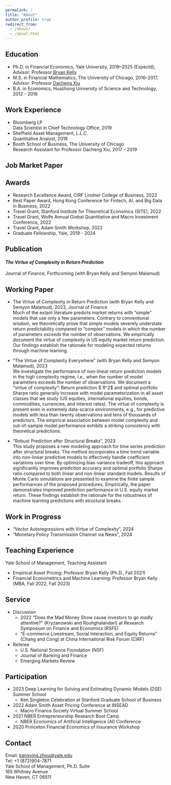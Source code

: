 ```yaml
---
permalink: /
title: "About"
author_profile: true
redirect_from: 
  - /about/
  - /about.html
---
```


Education
------
- Ph.D. in Financial Economics, Yale University, 2019–2025 (Expectd), Advisor: Professor [Bryan Kelly](https://www.bryankellyacademic.org/)                  
- M.S. in Financial Mathematics, The University of Chicago, 2016–2017, Advisor: Professor [Dacheng Xiu](https://dachxiu.chicagobooth.edu/)        
- B.A. in Economics, Huazhong University of Science and Technology, 2012 - 2016

Work Experience
------
- Bloomberg LP       
    Data Scientist in Chief Technology Office, 2019   
- Sheffield Asset Management, L.L.C.      
    Quantitative Analyst, 2018   
- Booth School of Business, The University of Chicago         
    Research Assistant for Professor Dacheng Xiu, 2017 - 2019   

Job Market Paper
------

Awards
------
- Research Excellence Award, CIRF Lindner College of Business, 2022
- Best Paper Award, Hong Kong Conference for Fintech, AI, and Big Data in Business, 2022
- Travel Grant, Stanford Institute for Theoretical Economics (SITE), 2022
- Travel Grant, Wolfe Annual Global Quantitative and Macro Investment Conference, 2022                  
- Travel Grant, Adam Smith Workshop, 2022
- Graduate Fellowship, Yale, 2019 - 2024

Publication
------
#### *The Virtue of Complexity in Return Prediction*       
Journal of Finance, Forthcoming (with Bryan Kelly and Semyon Malamud) 

Working Paper
------
- The Virtue of Complexity in Return Prediction (with Bryan Kelly and Semyon Malamud), 2023, Journal of Finance       
Much of the extant literature predicts market returns with “simple” models that use only a few parameters. Contrary to conventional wisdom, we theoretically prove that simple models severely understate return predictability compared to “complex” models in which the number of parameters *exceeds* the number of observations. We empirically document the virtue of complexity in US equity market return prediction. Our findings establish the rationale for modeling expected returns through machine learning.

- “The Virtue of Complexity Everywhere” (with Bryan Kelly and Semyon Malamud), 2023    
We investigate the performance of *non-linear* return prediction models in the high complexity regime, i.e., when the number of model parameters exceeds the number of observations. We document a “virtue of complexity”: Return prediction $ R^2$ and optimal portfolio Sharpe ratio generally increase with model parameterization in all asset classes that we study (US equities, international equities, bonds, commodities, currencies, and interest rates). The virtue of complexity is present even in extremely data-scarce environments, e.g., for predictive models with less than twenty observations and tens of thousands of predictors. The empirical association between model complexity and out-of-sample model performance exhibits a striking consistency with theoretical predictions.

- “Robust Prediction after Structural Breaks”, 2023      
This study proposes a new modeling approach for time series prediction after structural breaks. The method incorporates a time trend variable into non-linear predictive models to effectively handle coefficient variations over time. By optimizing bias-variance tradeoff, this approach significantly improves prediction accuracy and optimal portfolio Sharpe ratio compared to both linear and non-linear standard models. Results of Monte Carlo simulations are presented to examine the finite sample performances of the proposed procedures. Empirically, the paper demonstrates improved prediction performance in U.S. equity market return. These findings establish the rationale for the robustness of machine learning predictions with structural breaks.

Work in Progress
------
  - “Vector Autoregressions with Virtue of Complexity”, 2024
  - “Monetary Policy Transmission Channel via News”, 2024

Teaching Experience  
------
Yale School of Management, Teaching Assistant
  - Empirical Asset Pricing: Professor Bryan Kelly (Ph.D., Fall 2021)    
  - Financial Econometrics and Machine Learning: Professor Bryan Kelly (MBA, Fall 2022, Fall 2023)

Service
------
- Discussion
  - 2022 “Does the Mad Money Show cause investors to go madly attentive?” (Kryzanowski and Rouhghalandari) at Research Symposium on Finance and Economics (RSFE)      
  - “E-commerce Livestream, Social Interaction, and Equity Returns” (Chang and Cong) at China International Risk Forum (CIRF)    
- Referee      
  - U.S. National Science Foundation (NSF)
  - Journal of Banking and Finance
  - Emerging Markets Review

Participation
------
- 2023 Deep Learning for Solving and Estimating Dynamic Models (DSE) Summer School
  - Ken Singleton Celebration at Stanford Graduate School of Business
- 2022 Adam Smith Asset Pricing Conference at INSEAD
  - Macro Finance Society Virtual Summer School
- 2021 NBER Entrepreneurship Research Boot Camp
  - NBER Economics of Artificial Intelligence (AI) Conference
- 2020 Princeton Financial Economics of Insurance Workshop


Contact
------
Email: kangying.zhou@yale.edu      
Tel: +1 (872)904-7871    
Yale School of Management, Ph.D. Suite           
165 Whitney Avenue               
New Haven, CT 06511             







<!-- This is the front page of a website that is powered by the [Academic Pages template](https://github.com/academicpages/academicpages.github.io) and hosted on GitHub pages. [GitHub pages](https://pages.github.com) is a free service in which websites are built and hosted from code and data stored in a GitHub repository, automatically updating when a new commit is made to the respository. This template was forked from the [Minimal Mistakes Jekyll Theme](https://mmistakes.github.io/minimal-mistakes/) created by Michael Rose, and then extended to support the kinds of content that academics have: publications, talks, teaching, a portfolio, blog posts, and a dynamically-generated CV. You can fork [this repository](https://github.com/academicpages/academicpages.github.io) right now, modify the configuration and markdown files, add your own PDFs and other content, and have your own site for free, with no ads! An older version of this template powers my own personal website at [stuartgeiger.com](http://stuartgeiger.com), which uses [this Github repository](https://github.com/staeiou/staeiou.github.io).

A data-driven personal website
======
Like many other Jekyll-based GitHub Pages templates, Academic Pages makes you separate the website's content from its form. The content & metadata of your website are in structured markdown files, while various other files constitute the theme, specifying how to transform that content & metadata into HTML pages. You keep these various markdown (.md), YAML (.yml), HTML, and CSS files in a public GitHub repository. Each time you commit and push an update to the repository, the [GitHub pages](https://pages.github.com/) service creates static HTML pages based on these files, which are hosted on GitHub's servers free of charge.

Many of the features of dynamic content management systems (like Wordpress) can be achieved in this fashion, using a fraction of the computational resources and with far less vulnerability to hacking and DDoSing. You can also modify the theme to your heart's content without touching the content of your site. If you get to a point where you've broken something in Jekyll/HTML/CSS beyond repair, your markdown files describing your talks, publications, etc. are safe. You can rollback the changes or even delete the repository and start over -- just be sure to save the markdown files! Finally, you can also write scripts that process the structured data on the site, such as [this one](https://github.com/academicpages/academicpages.github.io/blob/master/talkmap.ipynb) that analyzes metadata in pages about talks to display [a map of every location you've given a talk](https://academicpages.github.io/talkmap.html).

Getting started
======
1. Register a GitHub account if you don't have one and confirm your e-mail (required!)
1. Fork [this repository](https://github.com/academicpages/academicpages.github.io) by clicking the "fork" button in the top right. 
1. Go to the repository's settings (rightmost item in the tabs that start with "Code", should be below "Unwatch"). Rename the repository "[your GitHub username].github.io", which will also be your website's URL.
1. Set site-wide configuration and create content & metadata (see below -- also see [this set of diffs](http://archive.is/3TPas) showing what files were changed to set up [an example site](https://getorg-testacct.github.io) for a user with the username "getorg-testacct")
1. Upload any files (like PDFs, .zip files, etc.) to the files/ directory. They will appear at https://[your GitHub username].github.io/files/example.pdf.  
1. Check status by going to the repository settings, in the "GitHub pages" section

Site-wide configuration
------
The main configuration file for the site is in the base directory in [_config.yml](https://github.com/academicpages/academicpages.github.io/blob/master/_config.yml), which defines the content in the sidebars and other site-wide features. You will need to replace the default variables with ones about yourself and your site's github repository. The configuration file for the top menu is in [_data/navigation.yml](https://github.com/academicpages/academicpages.github.io/blob/master/_data/navigation.yml). For example, if you don't have a portfolio or blog posts, you can remove those items from that navigation.yml file to remove them from the header. 

Create content & metadata
------
For site content, there is one markdown file for each type of content, which are stored in directories like _publications, _talks, _posts, _teaching, or _pages. For example, each talk is a markdown file in the [_talks directory](https://github.com/academicpages/academicpages.github.io/tree/master/_talks). At the top of each markdown file is structured data in YAML about the talk, which the theme will parse to do lots of cool stuff. The same structured data about a talk is used to generate the list of talks on the [Talks page](https://academicpages.github.io/talks), each [individual page](https://academicpages.github.io/talks/2012-03-01-talk-1) for specific talks, the talks section for the [CV page](https://academicpages.github.io/cv), and the [map of places you've given a talk](https://academicpages.github.io/talkmap.html) (if you run this [python file](https://github.com/academicpages/academicpages.github.io/blob/master/talkmap.py) or [Jupyter notebook](https://github.com/academicpages/academicpages.github.io/blob/master/talkmap.ipynb), which creates the HTML for the map based on the contents of the _talks directory).

**Markdown generator**

I have also created [a set of Jupyter notebooks](https://github.com/academicpages/academicpages.github.io/tree/master/markdown_generator
) that converts a CSV containing structured data about talks or presentations into individual markdown files that will be properly formatted for the Academic Pages template. The sample CSVs in that directory are the ones I used to create my own personal website at stuartgeiger.com. My usual workflow is that I keep a spreadsheet of my publications and talks, then run the code in these notebooks to generate the markdown files, then commit and push them to the GitHub repository.

How to edit your site's GitHub repository
------
Many people use a git client to create files on their local computer and then push them to GitHub's servers. If you are not familiar with git, you can directly edit these configuration and markdown files directly in the github.com interface. Navigate to a file (like [this one](https://github.com/academicpages/academicpages.github.io/blob/master/_talks/2012-03-01-talk-1.md) and click the pencil icon in the top right of the content preview (to the right of the "Raw | Blame | History" buttons). You can delete a file by clicking the trashcan icon to the right of the pencil icon. You can also create new files or upload files by navigating to a directory and clicking the "Create new file" or "Upload files" buttons. 

Example: editing a markdown file for a talk
![Editing a markdown file for a talk](/images/editing-talk.png)

For more info
------
More info about configuring Academic Pages can be found in [the guide](https://academicpages.github.io/markdown/). The [guides for the Minimal Mistakes theme](https://mmistakes.github.io/minimal-mistakes/docs/configuration/) (which this theme was forked from) might also be helpful. -->
